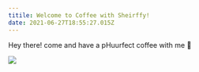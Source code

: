 ```yaml
---
titile: Welcome to Coffee with Sheirffy!
date: 2021-06-27T18:55:27.015Z
---
```



Hey there! come and have a pHuurfect coffee with me 🐾

![](/img/kittycopi.gif)